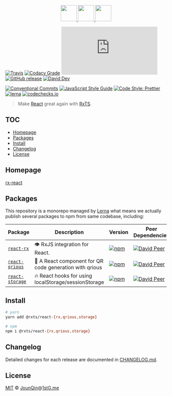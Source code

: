 <p align="center">
  <a href="https://rxjs.dev">
    <img src="https://rxjs.dev/assets/images/logos/Rx_Logo_S.png" height="50">
  </a>
  <a href="#readme">
    <img src="https://rx-ts.github.io/assets/heart.svg" height="50">
  </a>
  <a href="https://reactjs.org">
    <img src="https://rx-ts.github.io/assets/react.svg"  height="50">
  </a>
</p>

[![Travis](https://img.shields.io/travis/com/rx-ts/react.svg)](https://travis-ci.com/rx-ts/react)
[![Codacy Grade](https://img.shields.io/codacy/grade/7c86462361344d6f8b6566b1dd5fa2ea)](https://www.codacy.com/app/JounQin/react)
[![type-coverage](https://img.shields.io/badge/dynamic/json.svg?label=type-coverage&prefix=%E2%89%A5&suffix=%&query=$.typeCoverage.atLeast&uri=https%3A%2F%2Fraw.githubusercontent.com%2Frx-ts%2Freact%2Fmaster%2Fpackage.json)](https://github.com/plantain-00/type-coverage)
[![GitHub release](https://img.shields.io/github/release/rx-ts/react)](https://github.com/rx-ts/react/releases)
[![David Dev](https://img.shields.io/david/dev/rx-ts/react.svg)](https://david-dm.org/rx-ts/react?type=dev)

[![Conventional Commits](https://img.shields.io/badge/conventional%20commits-1.0.0-yellow.svg)](https://conventionalcommits.org)
[![JavaScript Style Guide](https://img.shields.io/badge/code_style-standard-brightgreen.svg)](https://standardjs.com)
[![Code Style: Prettier](https://img.shields.io/badge/code_style-prettier-ff69b4.svg)](https://github.com/prettier/prettier)
[![lerna](https://img.shields.io/badge/maintained%20with-lerna-cc00ff.svg)](https://lerna.js.org)
[![codechecks.io](https://raw.githubusercontent.com/codechecks/docs/master/images/badges/badge-default.svg?sanitize=true)](https://codechecks.io)

> Make [React][] great again with [RxTS][].

## TOC <!-- omit in toc -->

- [Homepage](#homepage)
- [Packages](#packages)
- [Install](#install)
- [Changelog](#changelog)
- [License](#license)

## Homepage

<a href="https://rx-react.now.sh" target="_blank">rx-react</a>

## Packages

This repository is a monorepo managed by [Lerna][] what means we actually publish several packages to npm from same codebase, including:

| Package                                    | Description                                             | Version                                                                                                           | Peer Dependencies                                                                                                                                                            | Dependencies                                                                                                                                             |
| ------------------------------------------ | ------------------------------------------------------- | ----------------------------------------------------------------------------------------------------------------- | ---------------------------------------------------------------------------------------------------------------------------------------------------------------------------- | -------------------------------------------------------------------------------------------------------------------------------------------------------- |
| [`react-rx`](/packages/react-rx)           | 👁️ RxJS integration for React.                          | [![npm](https://img.shields.io/npm/v/@rxts/react-rx.svg)](https://www.npmjs.com/package/@rxts/react-rx)           | [![David Peer](https://img.shields.io/david/peer/rx-ts/react-rx.svg?path=packages/react-rx)](https://david-dm.org/rx-ts/react-rx?path=packages/react-rx&type=peer)           | [![David](https://img.shields.io/david/rx-ts/react-rx.svg?path=packages/react-rx)](https://david-dm.org/rx-ts/react-rx?path=packages/react-rx)           |
| [`react-qrious`](/packages/react-storage)  | 🤳 A React component for QR code generation with qrious | [![npm](https://img.shields.io/npm/v/react-qrious.svg)](https://www.npmjs.com/package/react-qrious)               | [![David Peer](https://img.shields.io/david/peer/rx-ts/react-rx.svg?path=packages/react-qrious)](https://david-dm.org/rx-ts/react-rx?path=packages/react-qrious&type=peer)   | [![David](https://img.shields.io/david/rx-ts/react-rx.svg?path=packages/react-qrious)](https://david-dm.org/rx-ts/react-rx?path=packages/react-qrious)   |
| [`react-storage`](/packages/react-storage) | 🔥 React hooks for using localStorage/sessionStorage    | [![npm](https://img.shields.io/npm/v/@rxts/react-storage.svg)](https://www.npmjs.com/package/@rxts/react-storage) | [![David Peer](https://img.shields.io/david/peer/rx-ts/react-rx.svg?path=packages/react-storage)](https://david-dm.org/rx-ts/react-rx?path=packages/react-storage&type=peer) | [![David](https://img.shields.io/david/rx-ts/react-rx.svg?path=packages/react-storage)](https://david-dm.org/rx-ts/react-rx?path=packages/react-storage) |

## Install

```sh
# yarn
yarn add @rxts/react-{rx,qrious,storage}

# npm
npm i @rxts/react-{rx,qrious,storage}
```

## Changelog

Detailed changes for each release are documented in [CHANGELOG.md](./CHANGELOG.md).

## License

[MIT][] © [JounQin][]@[1stG.me][]

[1stg.me]: https://www.1stg.me
[rxts]: https://rxjs.dev
[react]: https://reactjs.org
[jounqin]: https://GitHub.com/JounQin
[lerna]: https://github.com/lerna/lerna
[mit]: http://opensource.org/licenses/MIT
